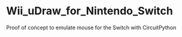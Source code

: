 # Wii_uDraw_for_Nintendo_Switch
Proof of concept to emulate mouse for the Switch with CircuitPython
